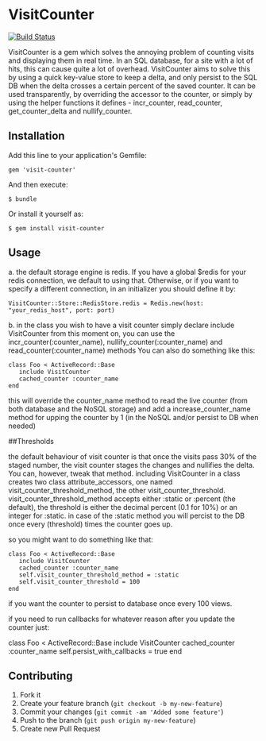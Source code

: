 # VisitCounter

[![Build Status](https://secure.travis-ci.org/KensoDev/visit-counter.png)](https://secure.travis-ci.org/KensoDev/visit-counter)

VisitCounter is a gem which solves the annoying problem of counting visits and displaying them in real time. In an SQL database, for a site with a lot of hits, this can cause quite a lot of overhead. VisitCounter aims to solve this by using a quick key-value store to keep a delta, and only persist to the SQL DB when the delta crosses a certain percent of the saved counter.
It can be used transparently, by overriding the accessor to the counter, or simply by using the helper functions it defines - incr_counter, read_counter, get_counter_delta and nullify_counter.

## Installation

Add this line to your application's Gemfile:

    gem 'visit-counter'

And then execute:

    $ bundle

Or install it yourself as:

    $ gem install visit-counter

## Usage

a. the default storage engine is redis. If you have a global $redis for your redis connection, we default to using that. Otherwise, or if you want to specify a different connection, in an initializer you should define it by:

    VisitCounter::Store::RedisStore.redis = Redis.new(host: "your_redis_host", port: port)

b. in the class you wish to have a visit counter simply declare
    include VisitCounter
from this moment on, you can use the incr_counter(:counter_name), nullify_counter(:counter_name) and read_counter(:counter_name) methods
You can also do something like this:

    class Foo < ActiveRecord::Base
       include VisitCounter
       cached_counter :counter_name
    end

this will override the counter_name method to read the live counter (from both database and the NoSQL storage) and add a increase_counter_name method for upping the counter by 1 (in the NoSQL and/or persist to DB when needed)

##Thresholds

the default behaviour of visit counter is that once the visits pass 30% of the staged number, the visit counter stages the changes and nullifies the delta. You can, however, tweak that method. including VisitCounter in a class creates two class attribute_accessors, one named visit_counter_threshold_method, the other visit_counter_threshold.
visit_counter_threshold_method accepts either :static or :percent (the default), the threshold is either the decimal percent (0.1 for 10%) or an integer for :static. in case of the :static method you will percist to the DB once every (threshold) times the counter goes up.

so you might want to do something like that:

    class Foo < ActiveRecord::Base
       include VisitCounter
       cached_counter :counter_name
       self.visit_counter_threshold_method = :static
       self.visit_counter_threshold = 100
    end

if you want the counter to persist to database once every 100 views.

if you need to run callbacks for whatever reason after you update the counter just:
  
   class Foo < ActiveRecord::Base
      include VisitCounter
      cached_counter :counter_name
      self.persist_with_callbacks = true
    end   

## Contributing

1. Fork it
2. Create your feature branch (`git checkout -b my-new-feature`)
3. Commit your changes (`git commit -am 'Added some feature'`)
4. Push to the branch (`git push origin my-new-feature`)
5. Create new Pull Request
